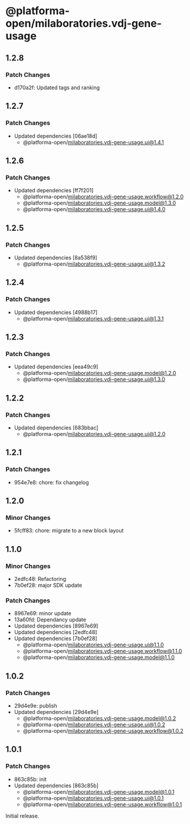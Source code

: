 # @platforma-open/milaboratories.vdj-gene-usage

## 1.2.8

### Patch Changes

- d170a2f: Updated tags and ranking

## 1.2.7

### Patch Changes

- Updated dependencies [06ae18d]
  - @platforma-open/milaboratories.vdj-gene-usage.ui@1.4.1

## 1.2.6

### Patch Changes

- Updated dependencies [ff7f201]
  - @platforma-open/milaboratories.vdj-gene-usage.workflow@1.2.0
  - @platforma-open/milaboratories.vdj-gene-usage.model@1.3.0
  - @platforma-open/milaboratories.vdj-gene-usage.ui@1.4.0

## 1.2.5

### Patch Changes

- Updated dependencies [8a538f9]
  - @platforma-open/milaboratories.vdj-gene-usage.ui@1.3.2

## 1.2.4

### Patch Changes

- Updated dependencies [4988b17]
  - @platforma-open/milaboratories.vdj-gene-usage.ui@1.3.1

## 1.2.3

### Patch Changes

- Updated dependencies [eea49c9]
  - @platforma-open/milaboratories.vdj-gene-usage.model@1.2.0
  - @platforma-open/milaboratories.vdj-gene-usage.ui@1.3.0

## 1.2.2

### Patch Changes

- Updated dependencies [683bbac]
  - @platforma-open/milaboratories.vdj-gene-usage.ui@1.2.0

## 1.2.1

### Patch Changes

- 954e7e8: chore: fix changelog

## 1.2.0

### Minor Changes

- 5fcff83: chore: migrate to a new block layout

## 1.1.0

### Minor Changes

- 2edfc48: Refactoring
- 7b0ef28: major SDK update

### Patch Changes

- 8967e69: minor update
- 13a60fd: Dependancy update
- Updated dependencies [8967e69]
- Updated dependencies [2edfc48]
- Updated dependencies [7b0ef28]
  - @platforma-open/milaboratories.vdj-gene-usage.ui@1.1.0
  - @platforma-open/milaboratories.vdj-gene-usage.workflow@1.1.0
  - @platforma-open/milaboratories.vdj-gene-usage.model@1.1.0

## 1.0.2

### Patch Changes

- 29d4e9e: publish
- Updated dependencies [29d4e9e]
  - @platforma-open/milaboratories.vdj-gene-usage.model@1.0.2
  - @platforma-open/milaboratories.vdj-gene-usage.ui@1.0.2
  - @platforma-open/milaboratories.vdj-gene-usage.workflow@1.0.2

## 1.0.1

### Patch Changes

- 863c85b: init
- Updated dependencies [863c85b]
  - @platforma-open/milaboratories.vdj-gene-usage.model@1.0.1
  - @platforma-open/milaboratories.vdj-gene-usage.ui@1.0.1
  - @platforma-open/milaboratories.vdj-gene-usage.workflow@1.0.1

Initial release.
